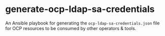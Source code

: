 # generate-ocp-ldap-sa-credentials

An Ansible playbook for generating the `ocp-ldap-sa-credentials.json` file for OCP resources to be consumed by other operators & tools.
